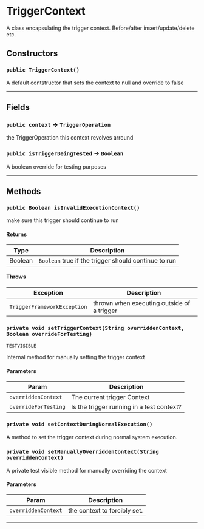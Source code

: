 # TriggerContext

A class encapsulating the trigger context. Before/after insert/update/delete etc.

## Constructors

### `public TriggerContext()`

A default contstructor that sets the context to null and override to false

---

## Fields

### `public context` → `TriggerOperation`

the TriggerOperation this context revolves arround

### `public isTriggerBeingTested` → `Boolean`

A boolean override for testing purposes

---

## Methods

### `public Boolean isInvalidExecutionContext()`

make sure this trigger should continue to run

#### Returns

| Type    | Description                                          |
| ------- | ---------------------------------------------------- |
| Boolean | `Boolean` true if the trigger should continue to run |

#### Throws

| Exception                   | Description                                |
| --------------------------- | ------------------------------------------ |
| `TriggerFrameworkException` | thrown when executing outside of a trigger |

### `private void setTriggerContext(String overriddenContext, Boolean overrideForTesting)`

`TESTVISIBLE`

Internal method for manually setting the trigger context

#### Parameters

| Param                | Description                               |
| -------------------- | ----------------------------------------- |
| `overriddenContext`  | The current trigger Context               |
| `overrideForTesting` | Is the trigger running in a test context? |

### `private void setContextDuringNormalExecution()`

A method to set the trigger context during normal system execution.

### `private void setManuallyOverriddenContext(String overriddenContext)`

A private test visible method for manually overriding the context

#### Parameters

| Param               | Description                  |
| ------------------- | ---------------------------- |
| `overriddenContext` | the context to forcibly set. |

---
